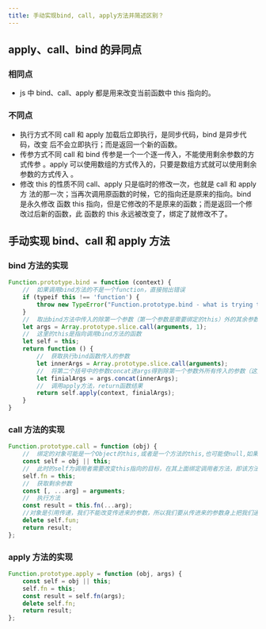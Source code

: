 ```yaml
---
title: 手动实现bind, call, apply方法并简述区别？
---
```


## apply、call、bind 的异同点

### 相同点

-   js 中 bind、call、apply 都是用来改变当前函数中 this 指向的。

### 不同点

-   执行方式不同 call 和 apply 加载后立即执行，是同步代码，bind 是异步代码，改变
    后不会立即执行；而是返回一个新的函数。
-   传参方式不同 call 和 bind 传参是一个一个逐一传入，不能使用剩余参数的方式传参
    。apply 可以使用数组的方式传入的，只要是数组方式就可以使用剩余参数的方式传入
    。
-   修改 this 的性质不同 call、apply 只是临时的修改一次，也就是 call 和 apply 方
    法的那一次；当再次调用原函数的时候，它的指向还是原来的指向。bind 是永久修改
    函数 this 指向，但是它修改的不是原来的函数；而是返回一个修改过后新的函数，此
    函数的 this 永远被改变了，绑定了就修改不了。

## 手动实现 bind、call 和 apply 方法

### bind 方法的实现

```js
Function.prototype.bind = function (context) {
    //  如果调用bind方法的不是一个function，直接抛出错误
    if (typeif this !== 'function') {
        throw new TypeError("Function.prototype.bind - what is trying to be bound is not callable");
    }
    //  取出bind方法中传入的除第一个参数（第一个参数是需要绑定的this）外的其余参数存在args数组中
    let args = Array.prototype.slice.call(arguments, 1);
    //  这里的this是指向调用bind方法的函数
    let self = this;
    return function () {
        //  获取执行bind函数传入的参数
        let innerArgs = Array.prototype.slice.call(arguments);
        //  将第二个括号中的参数concat进args得到除第一个参数外所有传入的参数（这里有两个知识点：1、因为闭包args参数的值一直存在在内存中；2、偏函数（和函数柯里化相似但有点不同））
        let finialArgs = args.concat(innerArgs);
        //  调用apply方法，return函数结果
        return self.apply(context, finialArgs);
    }
}
```

### call 方法的实现

```js
Function.prototype.call = function (obj) {
	//  绑定的对象可能是一个Object的this,或者是一个方法的this,也可能使null,如果是null，那么就绑定调用者本身
	const self = obj || this;
	//  此时的self为调用者需要改变this指向的目标，在其上面绑定调用者方法，即该方法的this也跟着改变了
	self.fn = this;
	//  获取剩余参数
	const [, ...arg] = arguments;
	//  执行方法
	const result = this.fn(...arg);
	//对象是引用传递，我们不能改变传进来的参数，所以我们要从传进来的参数身上把我们通过this绑定的方法删除掉。
	delete self.fun;
	return result;
};
```

### apply 方法的实现

```js
Function.prototype.apply = function (obj, args) {
	const self = obj || this;
	self.fn = this;
	const result = self.fn(args);
	delete self.fn;
	return result;
};
```
